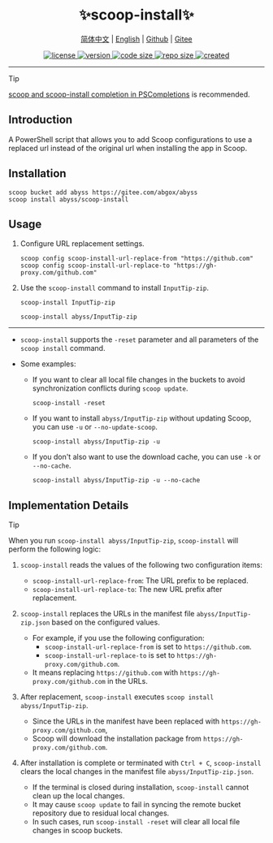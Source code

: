 <p align="center">
  <h1 align="center">✨scoop-install✨</h1>
</p>

<p align="center">
    <a href="readme-cn.md">简体中文</a> |
    <a href="readme.md">English</a> |
    <a href="https://github.com/abgox/scoop-install">Github</a> |
    <a href="https://gitee.com/abgox/scoop-install">Gitee</a>
</p>

<p align="center">
    <a href="https://github.com/abgox/scoop-install/blob/main/license">
        <img src="https://img.shields.io/github/license/abgox/scoop-install" alt="license" />
    </a>
    <a href="https://github.com/abgox/scoop-install">
        <img src="https://img.shields.io/github/v/release/abgox/scoop-install?label=version" alt="version" />
    </a>
    <a href="https://img.shields.io/github/languages/code-size/abgox/scoop-install.svg">
        <img src="https://img.shields.io/github/languages/code-size/abgox/scoop-install.svg" alt="code size" />
    </a>
    <a href="https://img.shields.io/github/repo-size/abgox/scoop-install.svg">
        <img src="https://img.shields.io/github/repo-size/abgox/scoop-install.svg" alt="repo size" />
    </a>
    <a href="https://github.com/abgox/scoop-install">
        <img src="https://img.shields.io/github/created-at/abgox/scoop-install" alt="created" />
    </a>
</p>

---

> [!Tip]
>
> [scoop and scoop-install completion in PSCompletions](https://github.com/abgox/PSCompletions) is recommended.

## Introduction

A PowerShell script that allows you to add Scoop configurations to use a replaced url instead of the original url when installing the app in Scoop.

## Installation

```pwsh
scoop bucket add abyss https://gitee.com/abgox/abyss
scoop install abyss/scoop-install
```

## Usage

1. Configure URL replacement settings.

   ```pwsh
   scoop config scoop-install-url-replace-from "https://github.com"
   scoop config scoop-install-url-replace-to "https://gh-proxy.com/github.com"
   ```

2. Use the `scoop-install` command to install `InputTip-zip`.

   ```pwsh
   scoop-install InputTip-zip
   ```

   ```pwsh
   scoop-install abyss/InputTip-zip
   ```

---

- `scoop-install` supports the `-reset` parameter and all parameters of the `scoop install` command.

- Some examples:

  - If you want to clear all local file changes in the buckets to avoid synchronization conflicts during `scoop update`.

    ```pwsh
    scoop-install -reset
    ```

  - If you want to install `abyss/InputTip-zip` without updating Scoop, you can use `-u` or `--no-update-scoop`.

    ```pwsh
    scoop-install abyss/InputTip-zip -u
    ```

  - If you don't also want to use the download cache, you can use `-k` or `--no-cache`.

    ```pwsh
    scoop-install abyss/InputTip-zip -u --no-cache
    ```

## Implementation Details

> [!Tip]
>
> When you run `scoop-install abyss/InputTip-zip`, `scoop-install` will perform the following logic:

1. `scoop-install` reads the values of the following two configuration items:

   - `scoop-install-url-replace-from`: The URL prefix to be replaced.
   - `scoop-install-url-replace-to`: The new URL prefix after replacement.

2. `scoop-install` replaces the URLs in the manifest file `abyss/InputTip-zip.json` based on the configured values.

   - For example, if you use the following configuration:
     - `scoop-install-url-replace-from` is set to `https://github.com`.
     - `scoop-install-url-replace-to` is set to `https://gh-proxy.com/github.com`.
   - It means replacing `https://github.com` with `https://gh-proxy.com/github.com` in the URLs.

3. After replacement, `scoop-install` executes `scoop install abyss/InputTip-zip`.

   - Since the URLs in the manifest have been replaced with `https://gh-proxy.com/github.com`,
   - Scoop will download the installation package from `https://gh-proxy.com/github.com`.

4. After installation is complete or terminated with `Ctrl + C`, `scoop-install` clears the local changes in the manifest file `abyss/InputTip-zip.json`.

   - If the terminal is closed during installation, `scoop-install` cannot clean up the local changes.
   - It may cause `scoop update` to fail in syncing the remote bucket repository due to residual local changes.
   - In such cases, run `scoop-install -reset` will clear all local file changes in scoop buckets.
